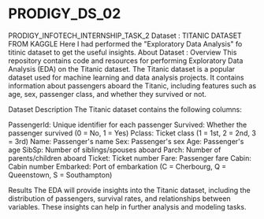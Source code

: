 # PRODIGY_DS_02
PRODIGY_INFOTECH_INTERNSHIP_TASK_2
Dataset : TITANIC DATASET FROM KAGGLE
Here I had performed the "Exploratory Data Analysis" fo titinic dataset to get the useful insights.
About Dataset :
Overview
This repository contains code and resources for performing Exploratory Data Analysis (EDA) on the Titanic dataset. The Titanic dataset is a popular dataset used for machine learning and data analysis projects. It contains information about passengers aboard the Titanic, including features such as age, sex, passenger class, and whether they survived or not.

Dataset Description
The Titanic dataset contains the following columns:

PassengerId: Unique identifier for each passenger
Survived: Whether the passenger survived (0 = No, 1 = Yes)
Pclass: Ticket class (1 = 1st, 2 = 2nd, 3 = 3rd)
Name: Passenger's name
Sex: Passenger's sex
Age: Passenger's age
SibSp: Number of siblings/spouses aboard
Parch: Number of parents/children aboard
Ticket: Ticket number
Fare: Passenger fare
Cabin: Cabin number
Embarked: Port of embarkation (C = Cherbourg, Q = Queenstown, S = Southampton)

Results
The EDA will provide insights into the Titanic dataset, including the distribution of passengers, survival rates, and relationships between variables. These insights can help in further analysis and modeling tasks.
